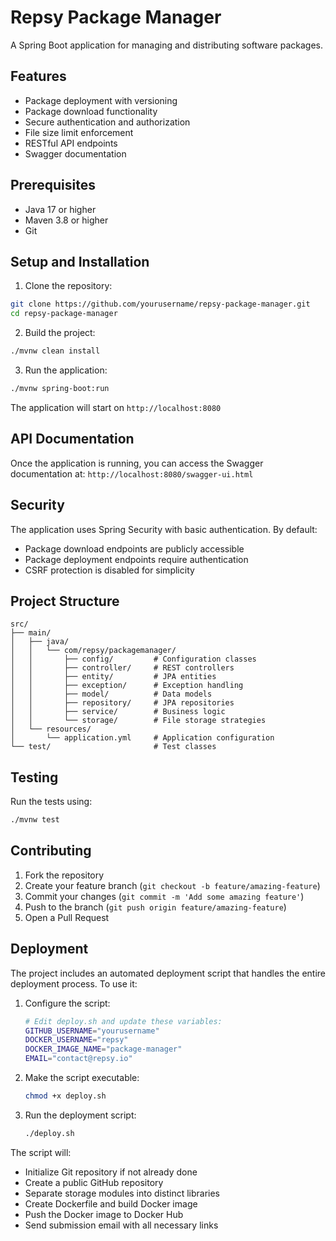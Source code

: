 # Repsy Package Manager

A Spring Boot application for managing and distributing software packages.

## Features

- Package deployment with versioning
- Package download functionality
- Secure authentication and authorization
- File size limit enforcement
- RESTful API endpoints
- Swagger documentation

## Prerequisites

- Java 17 or higher
- Maven 3.8 or higher
- Git

## Setup and Installation

1. Clone the repository:
```bash
git clone https://github.com/yourusername/repsy-package-manager.git
cd repsy-package-manager
```

2. Build the project:
```bash
./mvnw clean install
```

3. Run the application:
```bash
./mvnw spring-boot:run
```

The application will start on `http://localhost:8080`

## API Documentation

Once the application is running, you can access the Swagger documentation at:
`http://localhost:8080/swagger-ui.html`

## Security

The application uses Spring Security with basic authentication. By default:
- Package download endpoints are publicly accessible
- Package deployment endpoints require authentication
- CSRF protection is disabled for simplicity

## Project Structure

```
src/
├── main/
│   ├── java/
│   │   └── com/repsy/packagemanager/
│   │       ├── config/         # Configuration classes
│   │       ├── controller/     # REST controllers
│   │       ├── entity/         # JPA entities
│   │       ├── exception/      # Exception handling
│   │       ├── model/          # Data models
│   │       ├── repository/     # JPA repositories
│   │       ├── service/        # Business logic
│   │       └── storage/        # File storage strategies
│   └── resources/
│       └── application.yml     # Application configuration
└── test/                       # Test classes
```

## Testing

Run the tests using:
```bash
./mvnw test
```

## Contributing

1. Fork the repository
2. Create your feature branch (`git checkout -b feature/amazing-feature`)
3. Commit your changes (`git commit -m 'Add some amazing feature'`)
4. Push to the branch (`git push origin feature/amazing-feature`)
5. Open a Pull Request

## Deployment

The project includes an automated deployment script that handles the entire deployment process. To use it:

1. Configure the script:
   ```bash
   # Edit deploy.sh and update these variables:
   GITHUB_USERNAME="yourusername"
   DOCKER_USERNAME="repsy"
   DOCKER_IMAGE_NAME="package-manager"
   EMAIL="contact@repsy.io"
   ```

2. Make the script executable:
   ```bash
   chmod +x deploy.sh
   ```

3. Run the deployment script:
   ```bash
   ./deploy.sh
   ```

The script will:
- Initialize Git repository if not already done
- Create a public GitHub repository
- Separate storage modules into distinct libraries
- Create Dockerfile and build Docker image
- Push the Docker image to Docker Hub
- Send submission email with all necessary links
